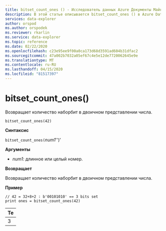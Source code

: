 ```yaml
---
title: bitset_count_ones () - Исследователь данных Azure Документы Майкрософт
description: В этой статье описывается bitset_count_ones () в Azure Data Explorer.
services: data-explorer
author: orspod
ms.author: orspodek
ms.reviewer: rkarlin
ms.service: data-explorer
ms.topic: reference
ms.date: 02/22/2020
ms.openlocfilehash: c23e95ee9f00a0ca173d68d3591ad604b31dfac2
ms.sourcegitcommit: 47a002b7032a05ef67c4e5e12de7720062645e9e
ms.translationtype: MT
ms.contentlocale: ru-RU
ms.lasthandoff: 04/15/2020
ms.locfileid: "81517397"
---
```

# <a name="bitset_count_ones"></a>bitset_count_ones()

Возвращает количество наборбит в двоичном представлении числа.

```kusto
bitset_count_ones(42)
```

**Синтаксис**

`bitset_count_ones(`*num1*'')'

**Аргументы**

* *num1*: длинное или целый номер.

**Возвращает**

Возвращает количество наборбит в двоичном представлении числа.

**Пример**

```kusto
// 42 = 32+8+2 : b'00101010' == 3 bits set
print ones = bitset_count_ones(42) 
```

|Те|
|---|
|3|